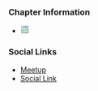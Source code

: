 ### Chapter Information
* [![Calendário](/assets/icons/calendar.gif)](https://calendar.google.com/calendar/embed?src=owasp.org_2dlqbcecuri6ivgmhh041i61os%40group.calendar.google.com&ctz=America/Cuiaba "Calendário Oficial")

### Social Links
* [Meetup](#)
* [Social Link](#)
